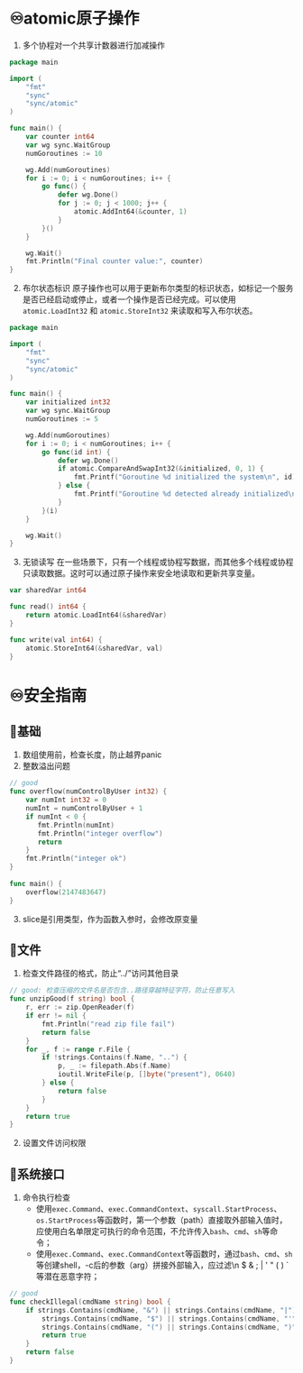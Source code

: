 # ♾️atomic原子操作
1. 多个协程对一个共享计数器进行加减操作
```go
package main

import (
	"fmt"
	"sync"
	"sync/atomic"
)

func main() {
	var counter int64
	var wg sync.WaitGroup
	numGoroutines := 10

	wg.Add(numGoroutines)
	for i := 0; i < numGoroutines; i++ {
		go func() {
			defer wg.Done()
			for j := 0; j < 1000; j++ {
				atomic.AddInt64(&counter, 1)
			}
		}()
	}

	wg.Wait()
	fmt.Println("Final counter value:", counter)
}
```

2. 布尔状态标识
	原子操作也可以用于更新布尔类型的标识状态，如标记一个服务是否已经启动或停止，或者一个操作是否已经完成。可以使用 `atomic.LoadInt32` 和 `atomic.StoreInt32` 来读取和写入布尔状态。
```go
package main

import (
	"fmt"
	"sync"
	"sync/atomic"
)

func main() {
	var initialized int32
	var wg sync.WaitGroup
	numGoroutines := 5

	wg.Add(numGoroutines)
	for i := 0; i < numGoroutines; i++ {
		go func(id int) {
			defer wg.Done()
			if atomic.CompareAndSwapInt32(&initialized, 0, 1) {
				fmt.Printf("Goroutine %d initialized the system\n", id)
			} else {
				fmt.Printf("Goroutine %d detected already initialized\n", id)
			}
		}(i)
	}

	wg.Wait()
}
```

3. 无锁读写
	在一些场景下，只有一个线程或协程写数据，而其他多个线程或协程只读取数据。这时可以通过原子操作来安全地读取和更新共享变量。
```go
var sharedVar int64

func read() int64 {
    return atomic.LoadInt64(&sharedVar)
}

func write(val int64) {
    atomic.StoreInt64(&sharedVar, val)
}
```


# ♾️安全指南
## 💫基础
1. 数组使用前，检查长度，防止越界panic
2. 整数溢出问题
```go
// good  
func overflow(numControlByUser int32) {  
    var numInt int32 = 0  
    numInt = numControlByUser + 1  
    if numInt < 0 {  
       fmt.Println(numInt)  
       fmt.Println("integer overflow")  
       return  
    }  
    fmt.Println("integer ok")  
}  
  
func main() {  
    overflow(2147483647)  
}
```

3. slice是引用类型，作为函数入参时，会修改原变量


## 💫文件

1. 检查文件路径的格式，防止“../”访问其他目录
```go
// good: 检查压缩的文件名是否包含..路径穿越特征字符，防止任意写入
func unzipGood(f string) bool {
	r, err := zip.OpenReader(f)
	if err != nil {
		fmt.Println("read zip file fail")
		return false
	}
	for _, f := range r.File {
		if !strings.Contains(f.Name, "..") {
			p, _ := filepath.Abs(f.Name)
			ioutil.WriteFile(p, []byte("present"), 0640)
		} else {
			return false
		}
	}
	return true
}
```

2. 设置文件访问权限

## 💫系统接口
1. 命令执行检查
	- 使用`exec.Command`、`exec.CommandContext`、`syscall.StartProcess`、`os.StartProcess`等函数时，第一个参数（path）直接取外部输入值时，应使用白名单限定可执行的命令范围，不允许传入`bash`、`cmd`、`sh`等命令；
	- 使用`exec.Command`、`exec.CommandContext`等函数时，通过`bash`、`cmd`、`sh`等创建shell，-c后的参数（arg）拼接外部输入，应过滤\n $ & ; | ' " ( ) `等潜在恶意字符；
```go
// good
func checkIllegal(cmdName string) bool {
	if strings.Contains(cmdName, "&") || strings.Contains(cmdName, "|") || strings.Contains(cmdName, ";") ||
		strings.Contains(cmdName, "$") || strings.Contains(cmdName, "'") || strings.Contains(cmdName, "`") ||
		strings.Contains(cmdName, "(") || strings.Contains(cmdName, ")") || strings.Contains(cmdName, "\"") {
		return true
	}
	return false
}
```








